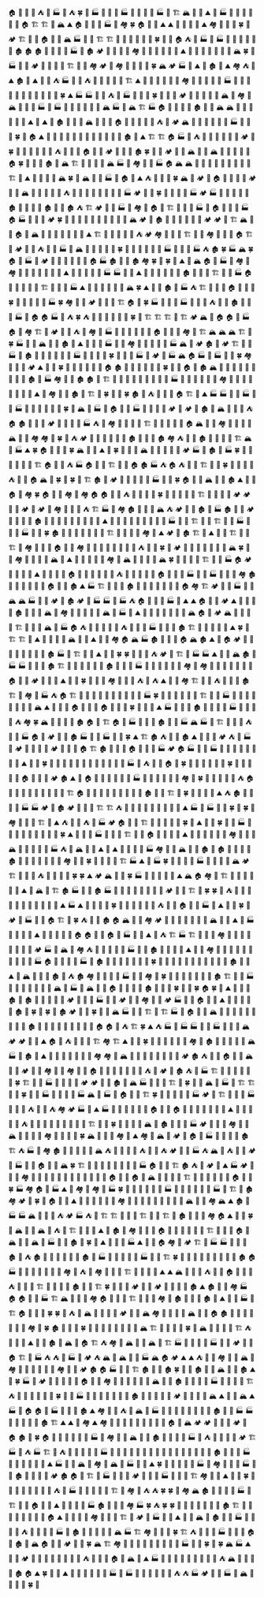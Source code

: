 
🏠
🏡
🗻
🍄
⛺️
🌲
🏭
🌲
⛺️
🍀
🍄
🏭
🌲
🍄
🚧
🏭
🌵
🍄
🍄
🗻
🏭
🏡
🏗
🏔
🍄
🍄
⛰
🍄
🏭
🏡
🌲
🌴
🌲
🌱
🌵
🏠
🏗
🏗
🗻
🏔
⛰
🏠
🍄
🚧
🍄
🏭
🌲
🏘
🍀
🏠
🌵
🌲
⛰
⛰
🌱
🌲
🌲
🌲
⛰
🏘
🌴
🍄
🍄
🍀
🌲
🏕
🏗
🌈
🌲
🏠
🗻
🌵
🏔
🏭
🌲
🌴
🏗
🏗
🗻
🏰
🍄
🗻
🌲
🏰
🍀
🚧
🌵
🏠
⛺️
🌲
🏭
🌲
🏭
🌴
🚧
🏰
🌲
🌲
🌲
🏚
🏚
🏚
🍄
🚧
🌲
🌲
🏭
🌱
🏚
🏕
🏰
🌲
🌈
🌈
🏘
🌈
🗻
🌲
🏡
🌋
🌲
⛰
🌲
🌱
🌲
🌋
🗻
🗻
🌲
🏔
🍀
🌴
🏭
🌈
🌱
🏕
🌈
🍄
🏰
🌋
🏗
🍄
🌲
🏘
🏕
🌲
🏘
🌲
🌲
🏰
🌱
🍀
🏔
🏕
🏭
🗻
⛰
🌲
🏚
🏡
⛰
🏘
⛺️
🏡
⛰
🏚
🌲
⛰
🌲
🌈
⛺️
🏭
🌲
🌵
⛺️
🌈
🏰
🚧
🚧
🌱
🏗
⛰
🌱
🍄
🏡
🌱
🌲
🍄
🏘
🌋
🍄
🌋
🌋
🌲
🏭
🌲
🌲
🌵
🌱
🌲
🌴
🌲
🌲
🌋
🌱
🍄
🍀
⛰
🏭
🏭
🌲
🌱
⛺️
🏡
🏭
🏰
🌲
🌋
🍀
🌲
🌲
🌵
🏕
🚧
🍄
🌲
🍄
🌲
🏔
🌱
🏘
🌱
🏔
🌲
🌲
🌲
🏭
🍄
🏭
🌲
🌴
🌲
🍄
🌲
🏰
🏔
🏭
🌲
🏔
🏗
🏭
🏠
🌲
🗻
🍄
🗻
🏚
🍄
🌲
🏔
🏔
🗻
🌲
🌱
🌱
🏡
🌲
⛰
🌲
⛰
🌲
🏚
🌲
🌱
🚧
🏔
🌲
🌱
🌲
🏠
🌴
🗻
🌲
🏡
🏰
⛺️
🌲
🏕
🏔
🌲
🌲
🌲
🌱
🌲
🌵
🏭
🌴
🌱
🌱
🍀
🌋
🏠
⛰
🌲
🏡
🌵
🌱
🌋
🗻
🏡
🚧
🌲
🌵
🌱
🗻
🏚
🌋
⛰
🏗
🏗
🏠
🏭
🌲
⛺️
🍄
🌲
🏡
🌲
🌱
🌲
🏕
🌲
🍀
🍄
🏡
🌲
🌲
🌱
🌱
⛺️
🚧
🌱
🚧
🏠
🍄
🌲
🏕
🌋
🚧
🚧
🏚
🍀
🌱
🏰
🏕
🌱
🍄
🏔
🌲
🌲
🏔
🌲
🌲
🌲
🌲
🌲
🏠
🍀
🌲
🌋
🏡
🏚
🌱
🏔
🏗
🏡
🗻
🌲
🌲
🏔
🏭
🌲
🏘
🗻
🌱
🏭
🏠
🏔
🏔
🌴
🌲
🌲
🍄
🌲
🌲
🌱
🌴
🏰
🏗
🏰
⛰
🗻
🌱
🌲
🌲
🏔
🍀
🌲
🏔
🌱
🌲
🏭
🏡
🏠
🌱
⛰
⛺️
🌲
🌴
🌲
🍀
🏔
🍄
🏕
🌲
🏠
🌲
🌲
🌲
🌲
🏕
🍄
🌵
🏔
🏡
🌲
🍄
🍄
🏰
⛺️
🌲
🍄
🌲
🍄
🌲
🌈
🍄
🌲
🏭
🏕
🏡
🌲
🍀
🗻
🍄
🌴
🏡
🏭
🏕
🏭
🌲
🍄
🌲
🌲
🌲
🏚
🌲
🌋
🌲
🌲
🏚
🏰
🌲
🏚
⛺️
🏗
🏕
🌲
🌱
🏭
🏰
🏘
🍄
🏠
🌲
🏗
🌴
🍄
🌴
🏭
🚧
🏠
🗻
🌈
🌲
🏭
🏠
🏭
🌵
🌵
🏰
🏕
🍀
🏡
🍄
🌴
🌲
🌲
🌲
🚧
🌲
🌲
🌲
🏔
🏕
🌲
🏚
🏡
🌲
🌲
🌲
🍄
🌵
🏕
🏕
🍄
🏗
🏔
🌲
🌲
🏠
🏰
🏔
🌴
🏰
🌲
🌱
🌲
🌲
🌲
⛰
🏗
🌲
🚧
🌲
🌋
🌲
⛺️
🏕
🏘
🍄
🍄
🌱
🏗
🌱
🌱
🏘
🌲
🌲
🌴
🏠
🏗
🗻
🏕
🌱
🏰
⛺️
🌲
🚧
🏭
🌋
🏔
🏰
🌲
🌴
🌲
🌲
🍀
🌲
🌲
🌈
🌲
🌱
🌲
🏭
🌱
🌵
🌲
🏭
⛺️
🏚
🍀
🏭
🏔
🍀
🏠
🌲
🏭
🌲
🏕
🌲
🌲
🌋
🗻
🌲
🗻
🏠
🏭
🏚
🌲
🌴
🏚
🏘
🍀
🌱
🍀
🌲
⛰
🌲
🏔
🏠
🌲
🏭
🌴
🏘
🍄
🏘
🌵
🏡
🌲
🏰
🗻
🌴
🌲
⛰
🌲
🗻
🌲
🌲
🌲
🏭
🏭
🍄
🌲
⛰
🌴
🌲
🚧
🌋
🌴
🌲
🏚
🌲
🏡
🌱
🏗
🌲
🌲
🏭
🏠
🗻
🍄
🏡
🌋
🌵
🏗
🌲
🌲
🏰
🏭
⛰
🌲
🏡
🌴
🍄
🌲
🏡
🏔
🍀
⛰
🌲
🌲
🏚
🌈
🏭
⛺️
🏗
🗻
🍄
🌵
🏠
🌱
🌲
🍄
🍀
🗻
🌲
🌲
🌋
🚧
🏭
🍀
🏘
🗻
🗻
🏕
🌱
🍄
🌲
🏗
🏠
🌲
🍀
🏭
🌲
🏡
🌲
🏭
🌱
🌱
🏰
⛺️
🌲
🗻
🏚
🚧
🏡
🚧
🏭
🌵
🏠
🏠
🏭
🏰
⛺️
🍀
⛺️
🚧
🌋
🌲
🌲
🌲
🌲
🍀
🍄
🏗
🏗
🏗
🍄
🏗
🏕
🏔
🌲
🏠
🏠
🌋
🏭
🏠
🍄
🏘
🏗
🌲
🏕
🏰
🌴
⛺️
🌲
🏘
🏰
🏭
🌱
🍄
🍄
🌲
🌋
🚧
🏠
🌋
🏰
🌲
🏘
🌲
🏗
🏔
🏔
🏔
🏗
🏡
🍀
🏭
🌲
🗻
🏔
🌲
🌲
🏚
🏰
⛰
🏰
🏡
🌲
🏭
🌵
🌲
🏘
🌱
🍄
🌲
🌲
🍄
🏭
🏔
🌲
🏕
🏚
🌱
🏕
🏗
🌋
🌲
🏭
🗻
🏚
🌈
🌲
🌲
🌲
🌈
🌲
🏭
🌲
🚧
🏡
🚧
🍀
🌵
🌲
🌲
🏭
🌱
🏕
🌲
🏭
🏔
🏠
🏭
🌲
🏭
🌲
🌲
🍀
🏘
🌲
🌲
🍄
🏕
⛰
🌲
🌲
🍀
🌲
🌵
🌲
🌈
🌲
🌲
🏠
🏚
🌲
🌲
🚧
🏡
🌵
🌲
🍀
🌱
🍄
🏠
🍄
🏚
🏔
🌴
🌲
🌵
🌈
🌲
🌲
🍄
🌵
🍄
🏚
🌲
🏭
🏘
🌲
🏰
🏚
🏚
🌲
🏗
🏰
🌲
🌲
🌋
🍄
🍄
🌲
🌲
🌲
🏭
🌋
🌲
🌲
🌵
🚧
🍄
🏘
🌴
🌲
🌈
🌲
🌲
🌈
🌲
🏰
⛰
🌋
🏘
🌲
🌈
🏚
🏰
🏗
🌲
🍀
🌵
🌲
🍀
🏚
🏡
⛺️
🏰
🌲
🌈
🏠
🏗
🌲
⛰
🏭
🏭
🌋
🏡
🏭
🌋
🌵
🏭
🌲
🌱
🌲
🌲
🗻
🌴
🍀
🏰
🏔
🌴
🏭
🌲
🏠
🌱
🌲
🏭
🌲
🌲
🚧
🌲
🏕
🌱
🏕
🌲
🏚
🌲
🏔
🌱
🌲
🌲
⛺️
🏠
🏚
🌵
🌲
🗻
🏕
🌲
🌲
🌲
🏡
🏭
⛺️
🌱
🏘
🌲
🌋
🌲
🏰
🏗
🗻
🌱
🌲
🌈
🌴
🏠
🏔
🍄
🌋
🏘
🌈
🏡
🌲
🌲
🏔
🌵
🌱
🏘
🏘
🌲
🍀
🌱
⛺️
🏕
🌲
🏰
🌱
🌲
🏰
🍄
🏚
🌴
🚧
🏰
🏚
🏘
⛺️
🗻
🌱
🏚
🍄
🌲
🗻
🌲
🏗
🏔
🌱
🏭
⛰
🍀
🏠
🚧
🌱
🍄
🍀
🏔
🚧
🌵
⛰
🌋
🍀
🌲
🌱
🚧
🏔
🍄
🌲
🌲
🌲
🌴
🏕
🏭
🗻
🏚
🌲
🏭
🍀
🌲
🌱
🌲
🌲
🌈
🌲
🏗
🏠
🗻
🗻
⛺️
🏭
🏠
🌲
🌲
🏗
🌲
🏡
🏠
🏚
🏭
⛺️
🏠
⛺️
🌋
🏰
🏗
🌋
🌱
🍀
🗻
🌲
🌲
🌱
⛺️
🏡
🌲
🏠
🏔
🚧
🍀
🌲
🍀
🌴
🏗
🏚
🏡
🏕
🌲
🌲
🍄
🌴
🌲
🏭
🍄
🌲
🍀
🏠
🍄
🌲
🏔
🌲
🚧
🏚
⛰
🌲
🌲
🏠
🚧
🏘
🍀
🏠
🌱
🌲
🏘
🏡
🏘
🏠
🏠
🍄
🌲
⛺️
🍄
🗻
🌵
🌲
🍀
🌲
🌲
🗻
🏡
🌲
🏗
🏡
🌱
🌲
🗻
🏕
🏕
🌴
🌲
🏕
🌲
🏕
🌋
🏘
🌲
🌵
🌲
⛺️
🏗
🏭
🌲
🏘
🏚
🍄
🏰
🌲
🏔
⛺️
🏕
🌲
🌱
🏚
🌴
🏭
🏚
🌋
🌲
🏕
🌲
🌱
🌲
🌱
🏚
🍄
🌋
🌱
🌲
🌲
🌲
🌵
🌲
🌲
⛰
🍄
🍄
🌲
🌲
🌲
🌲
🌲
🍄
🌴
🏭
🌴
🌈
🏗
🌲
🚧
🏗
🏡
🚧
🏭
🌲
🚧
🌱
🏭
🌲
🌲
🍀
🏚
🌲
🍄
🌲
🌲
🌲
🌱
🌱
🏗
🌈
🏰
🌋
🌵
🏘
🏡
⛰
🏕
🌲
🏚
🏗
🌲
⛰
🌲
🌲
🏗
🌲
🌴
🏗
🌲
🏘
🌋
🍄
🌲
🏠
🏡
🌲
🏘
🌲
🌵
🌲
🌴
🌲
🌴
🌲
🍄
⛺️
🌱
🌲
🍀
🌈
🏕
🌈
🌵
🌲
🍄
🌲
🌲
🌲
🏔
🍀
🌲
🚧
🏘
🌲
🌋
🍄
🍄
🏔
🌲
⛰
🏰
🌱
🌱
🌲
🌈
🏘
🌲
🏔
🌲
🌈
🌵
🌱
🏔
🍀
🌲
🗻
🌲
🍄
🏗
🌱
🌱
🏭
🏠
🏕
🗻
🌲
🍄
🌲
⛰
🌲
🌲
🌲
🌲
🏠
🗻
🍄
🌲
🍄
🏡
🍄
⛺️
🌲
🌲
🌲
🏡
🚧
🏠
🌲
🌈
🌵
🏭
🌲
🌈
🏭
🌱
🌈
🍄
🏘
🏚
🌲
🌋
🏡
🌱
🌵
🏡
🏠
🌲
🚧
🏚
⛰
🏭
🏗
🌲
🌋
🏡
🏚
🌵
🌱
🏡
🌋
🗻
🌲
🌲
🏠
🏘
🏗
🏕
🌵
🌲
🏭
🌱
🌲
🏔
🏔
🏭
🌲
🌲
🏕
🌋
🏚
🏕
🏰
🏭
🏭
🌲
🏭
⛺️
🏠
🌴
🗻
🌵
🏭
🌱
⛰
⛰
🏠
🌲
🌱
🏕
⛰
🌲
🏡
🏡
🌲
🏚
🗻
🏡
🌴
🏔
🌱
🏘
🌲
🌲
🌱
🌲
🌲
🏔
🌵
🏭
🚧
⛰
🌱
🌱
🏰
🏰
🗻
🌲
🌲
🏔
🏠
🌲
🏕
🏔
🌱
🌲
🏰
🌈
🏗
🌵
🏡
🗻
🏔
🌈
🏭
🏠
⛺️
🏡
🌴
🌲
🏰
🍄
⛺️
🌵
🌲
🌵
🏭
🌲
🌴
🌲
🏚
🏗
🍄
🏡
🍄
🌱
🌲
⛰
🍀
🚧
🏗
🏗
🌴
⛰
🍄
🌲
🏡
🌲
🏔
🌈
🍄
⛰
🌲
🌋
🏘
🏠
🏔
🏭
🏚
🌱
🌲
🍄
🏠
🏔
🏚
⛰
🌈
🏠
🏕
🍄
🏰
🍄
🌲
🌲
🚧
🌲
🌲
🏚
🏭
🚧
🏗
🌲
🌲
⛰
🌲
🌲
🍀
🍀
🚧
🌲
🌲
⛺️
🏕
🌲
🏗
🌲
🏭
🏭
⛰
🌲
🏡
🏔
🏚
🌲
🏭
🏭
🌲
🏡
🗻
🏚
🏗
🏰
🌲
🏰
🏰
🌱
🌲
🏚
🏡
🌲
🏰
🏭
🍄
🚧
🌱
🌲
🗻
🌲
🏘
🌵
🏘
🍄
🌲
🌲
🍄
🌲
🌲
🌱
🏠
🌴
🏰
🏕
🌵
🌱
🌲
⛰
🌲
🌲
🍀
🗻
🌋
🌴
🏘
🌲
🌲
🏰
⛺️
🗻
⛺️
⛰
🌱
🌲
🏘
🏗
🚧
🌱
⛺️
🌈
🌲
🌲
🏚
🏗
🍄
🏘
🍄
🏭
⛺️
🏠
🏗
🌈
🌲
🌈
🌲
🚧
🌈
🌲
🗻
🌲
🌴
🏭
🍀
🚧
🚧
🌲
🏰
🌴
🌲
🏗
🏡
🗻
🏭
🌲
🌈
🌲
🌲
🌲
🌲
🌴
🚧
🏔
⛰
🌲
🌲
🏰
🏠
🌲
🍄
🍄
🏠
🌵
🌲
🏰
🍀
🌲
🌲
🌲
⛰
🏭
🏡
🌱
🌲
🏚
🏰
🌱
🏡
🍄
🏭
🌋
🏰
🌱
🌲
⛺️
🏘
🍀
🏔
🗻
🌲
🏡
🌲
🏚
🏠
🚧
🏗
🏠
🍄
🏭
🌲
🌱
🌲
🏚
🌲
🌱
🏭
🏔
🏭
🌲
🏗
🌱
🌲
🌲
⛺️
🌴
🌲
🏭
🏠
🌱
🏕
🗻
🌲
🏚
🏭
🌲
🌲
🏭
🗻
🌱
🍀
⛰
🏗
🏚
⛺️
🍄
🌲
🏚
⛰
🌲
🌲
🌲
🏕
⛺️
🌲
🏭
🚧
🏕
🌲
🌲
🏡
🍄
🏕
🌲
🚧
🌲
🏠
🏗
🏚
🌲
🍄
🌲
🏠
🌲
🌲
🗻
🏭
🏕
🏠
🏭
🍄
🗻
🏭
🌲
🏡
🌱
🗻
🗻
🌴
🌲
🌲
⛰
🌋
🌱
🍀
🌲
🌋
🗻
🌲
🌲
🌲
🌲
🍄
🏡
🌲
🌲
🌲
🏭
🍄
⛺️
🗻
🌲
🏠
🌈
🍀
🚧
🌲
🍄
🍄
🌲
🌲
🍀
🌵
🏡
🌵
🌲
🌱
🏠
🏰
🌵
🌲
🏕
🏚
⛰
🌲
🏠
🌲
🌲
🌲
🌵
🏡
🌋
🏭
🗻
🌲
🍄
🗻
🌲
🌴
🏘
🌲
🍀
🍄
🌲
🌲
🌲
🌲
⛺️
🏠
🌴
🌴
🌲
🌵
🌱
🌱
🌲
🌵
🌴
🏗
🏠
🏰
🌲
🌲
🍄
🚧
🌈
🏡
🌲
🌱
🏚
🌲
🌲
🏗
🌴
🍀
🌈
🌲
🌲
🌴
⛰
⛺️
🏚
🌲
🌲
🌲
🌲
🏭
🏭
🏕
🌲
🏚
🏕
🌲
🌋
🌱
🏗
🏗
⛺️
🍄
🌲
🌲
🌱
🚧
🌲
🌲
🌲
🏡
⛰
🏭
🌲
🏭
🌲
🌲
🍀
🗻
🍀
🌴
🏘
🗻
🏡
🌲
🏗
🌱
⛰
⛺️
🌲
🌱
⛺️
🌲
🏭
🏕
🏠
🌴
🌱
🏗
🌱
🌱
🍄
🌲
🌲
🍀
🌱
⛰
🍄
🌲
🍀
🍄
🌈
🏭
🏰
🗻
🏡
🌲
🌴
🌲
🌲
🏡
🌱
🍀
⛰
🏡
🌋
🗻
🏭
🌲
🌲
🌲
🏗
🌵
🌲
🏠
🌲
🌵
🌵
🌋
⛰
🍄
🌈
🌲
🌲
🗻
🌲
🏘
🌲
🍄
🍄
🏔
🏡
🍄
🌲
🏡
🌴
🏭
⛺️
🏰
🏔
🌲
🌲
⛰
🍄
⛰
🏰
🌈
🌋
🌲
🏭
🏘
🌴
🌈
🏔
🌲
🌲
🏚
🗻
🏚
🌈
🏰
🌱
🌴
🏚
🌋
🌵
🌲
🍄
🌈
🌋
🏡
🏘
🚧
🌴
🍀
🌵
🏰
🌲
🗻
🏗
🏭
⛰
🌲
🏭
🍀
🌲
🌲
🌲
🍄
🏭
🌲
🌴
🌱
🏰
🏔
🏕
🏗
🌵
🌈
🏡
⛺️
🌲
🌈
🌱
🌲
🍀
🍀
⛰
🏕
🏔
🗻
🌲
🍀
🏭
🌲
🏡
🌲
🌲
🌲
⛰
🏔
🏠
🏘
🗻
🏗
🌲
🗻
🚧
🌲
🌲
🌲
⛰
🌲
🏔
🌲
🏗
🏚
🏭
🚧
🌴
🏚
🏭
🌱
🍄
🚧
🏡
🍄
🌴
🏡
🌲
🏕
🌲
🌲
🏗
🌲
🍀
🍀
🌲
⛺️
🌲
🌲
🚧
🏰
🌲
🌈
🌲
🌲
🌱
🌲
🌱
⛰
🏭
⛰
🌲
🍄
🚧
🌈
🍀
🌵
🚧
🏡
🏡
🌱
🌵
⛺️
🌲
🚧
🏠
🌲
🌲
🏭
🍄
⛰
🌲
🌲
🍀
🌴
🏕
🌱
🏭
🌲
🌲
🏠
🏗
🌱
🍀
⛺️
🌲
🌈
🏚
🏠
🏔
🌱
🌲
🏘
🏕
🍄
🌲
🗻
🌲
🌋
🚧
🏰
🏔
🌴
🏰
⛰
🌲
🏭
🌲
🌱
🌴
🍄
⛰
🍄
🌲
🌈
🌲
🍄
🏠
🏠
🌴
🍄
🏠
🌲
🏭
🌲
🌴
⛰
🌲
⛺️
🏗
🏭
🏗
🌵
🚧
🌲
🏘
🍄
🌲
🌵
🌲
🌱
🌲
🌱
🍄
🏕
🏭
🏡
🏔
🌲
🏘
⛺️
🌲
🌲
🌲
🏡
🍄
🏭
🌋
🏰
🏚
🍄
🚧
🌲
🏡
⛰
🌲
🗻
🏘
🌲
🌲
🌴
🍄
🌲
🏡
🌲
🌲
🍄
🌲
🏭
🏠
🌲
🌱
🌲
🌲
🏭
🌲
🏚
🌴
🌲
🏡
🚧
🌲
🌲
🏡
🍀
🌱
🌲
🌲
🏡
🌲
🌱
🗻
🌲
🌲
🌲
🌴
🏚
🌋
🚧
⛰
🌲
🏔
🌲
🗻
🌲
🏚
🚧
⛺️
🏚
🏘
🍄
🌲
🌲
🌲
🏭
🍄
🍄
🏘
🌴
🍀
🌲
🍄
🌲
🌵
🍄
🌴
🌲
🏚
🏗
🌱
🌱
🏭
🍄
🌱
🌱
🌋
🌲
🌲
🍄
🏔
🍄
🏭
🍄
🏔
🌲
🏰
🏠
🌱
🌋
🌋
🌲
🏚
🌈
🌲
🌲
🍀
🌲
🍄
🍀
🏠
🍀
🌱
⛰
🏰
🌋
🏡
🏚
🌵
🏚
🌲
🌲
🌲
🌲
🌱
🏕
🌋
🍄
🌲
🏭
🌲
🍄
🏕
🌈
🌋
🏘
🍄
🌲
🏕
🏭
🍄
🏰
🏠
🌲
🌲
⛰
🗻
🌲
🏰
🏰
🌲
🏚
🌲
🍀
🌲
🍀
🌴
🏚
🏕
🗻
🏡
🍀
🚧
🌵
🏔
🏭
🌲
🌲
🏗
🏡
🏗
🏭
🌱
🏠
🌴
🌲
🏔
🌲
🍄
🌋
🌈
🌱
🌵
🍄
🗻
🌲
🏚
🌋
🌲
🏰
🍄
🌲
🌲
🌱
🌲
🚧
🏠
🏠
🌋
⛺️
🏗
🍀
⛰
⛺️
🏭
🚧
🏭
🏭
🌲
🌴
🏭
🌴
🗻
🏰
🏔
🏕
🏕
🌲
🏰
⛰
🏠
🌴
⛺️
🌲
🌲
🌲
🏗
🏘
🏗
⛰
🌋
🌱
🍀
🌲
🌲
🌋
🚧
🌲
🌵
🏘
🌈
🏚
🌵
🌱
🍄
🍄
🌲
🏔
🏭
🌴
🏚
🍄
⛰
🍄
🌋
🌱
🌱
🌲
🌲
🌲
🏘
🏘
🌲
🏔
🌱
🌲
🌲
🌱
🌱
🌲
🌱
🍄
🏕
🏚
⛺️
🌲
🌈
🏠
🌲
🌋
🏔
🌲
🌋
🏕
🗻
🍄
🏘
🚧
🌲
🏘
🌱
🌲
🏠
🌴
🌈
🌈
🍄
🌲
🌲
🌲
⛺️
🌵
🏕
🌲
🏚
⛺️
🏰
🏭
🏗
🌱
🌱
🌲
🏰
🌲
🍄
🍀
🏗
🌲
🌱
🏭
🌴
🌲
🌲
🍄
🏕
🏕
🌱
🌲
🏚
🌲
🏔
🏭
🌱
🌈
🌲
🏗
🏡
🍀
🍄
🌋
🏔
🚧
🏭
🌲
🏗
🏗
🌲
🌲
🍀
🌲
🌱
🏭
🌲
🏡
🌲
🌱
🏭
🏔
🌲
🏭
🏡
🏠
🌲
🌲
🏗
🍀
🌲
🌵
🌲
🌲
🌲
🏭
🏕
🌈
🏗
🗻
🌲
🌲
🏭
🌲
🌲
🌲
⛺️
🌱
🌵
⛺️
🏘
🏕
🏭
🌋
⛰
🏭
🌱
🌴
🌲
🌲
🌋
🌲
🏠
🌲
🏡
🏠
🌱
🍄
🌱
🌱
🌋
🌋
🌲
⛰
🚧
🌱
🌵
🌲
🌱
⛺️
🌲
🌱
🌱
🌈
🏰
🌋
🌲
🌲
🌲
🏗
🌴
🌲
🍀
🌲
🌋
🌲
🌵
🏔
🌈
🏚
🌲
🌲
🌲
🏭
🏕
🚧
🌱
🌲
🏘
🗻
🌲
🏔
🌱
🌱
🗻
🌲
🏘
🚧
🌲
🌲
🌈
🍀
🏔
🌱
🌲
🌱
🏘
🌴
⛰
🏘
🗻
🏔
🚧
🏕
🏡
🏠
🌱
🏭
🚧
🌲
🍄
🌲
🏚
🏗
⛺️
🏭
🗻
🏘
🏚
🌲
🍄
🍄
🌋
🌋
🏔
⛺️
🌲
🌲
🚧
🏡
⛺️
🌲
🌲
⛺️
🏕
🚧
🌵
🏭
⛺️
🏔
🗻
⛺️
🍄
🌴
🏕
🌲
🏭
🌲
🌱
🏠
🌲
🌱
🏔
🍀
🏗
🍄
🌱
🌲
🌱
🌵
🌵
🌱
🌱
🏭
🏠
🌲
🌲
🏗
🏚
⛺️
🌲
🏕
🌲
⛰
🏭
🏕
🌴
🌋
🌲
🏘
🌲
🌱
🚧
🍄
🌱
🏡
🌵
🌲
🍄
🏰
🏡
🌲
🏠
🌲
🌈
🏠
🌲
🏔
🌱
🌱
🗻
🌲
🏗
🌲
🍄
🌲
🌲
🚧
🌲
🏠
🌲
🌲
🍀
🏭
🏘
🏠
🍄
🏭
⛰
🚧
🏘
🗻
🏘
🌈
🏭
🍀
🌲
🌲
🌲
🌲
🌱
🌲
🏭
🌴
🌵
🌈
🍄
🚧
🏡
🏭
🌲
🏗
🌋
🏚
🏘
🏕
🌲
🍀
🗻
🏠
🏡
🌲
⛰
🌲
🚧
🗻
🌵
🌈
🌴
🏘
🌲
🌵
🌲
🌱
🌲
🌱
🌲
🌈
🏰
🏔
🌲
🚧
🏘
🏔
⛰
🏚
🍄
🏭
🏭
🏔
🍄
🍄
🌲
⛺️
🏕
🏭
⛺️
🌴
🏗
🏗
🌲
🌲
🌵
🏗
🗻
🌲
🏗
🌲
🏚
🌱
🌲
🌱
🏘
🏠
⛰
🌲
🌲
🍀
🌲
🏔
🌱
🍄
🏔
🌲
⛺️
🌲
🏗
🗻
🌋
🍄
⛰
🌲
🏚
🏰
🏘
🌈
🌵
🌲
🏠
🏰
🌲
🌲
🌱
🍄
🌲
🏗
🌴
🌲
🌵
🏠
🍄
🏔
🍄
🌲
🏔
🌲
🏭
🌲
🌲
🏚
🌲
🍀
🌲
⛰
🌈
🌋
🌵
🏭
⛰
🌲
🌵
🏠
🏘
🌋
🏕
🏗
🌲
🏭
🏭
🌲
🗻
🌲
🏚
🌲
⛺️
🏚
🌱
🌲
🌲
🌲
🌱
🍄
🏚
🌲
🏭
🌱
🌲
🌲
🌵
🌴
🏭
🏡
🌴
🏗
🍀
🌴
🌱
🌱
🌲
🌵
🌱
🗻
🌲
🌲
🏚
🏠
🏭
🌲
🏰
🌲
🌲
🌲
🗻
🌲
🏘
🚧
⛺️
🌲
🏘
🌲
🍄
🌋
🏗
🍄
🌈
🌴
🌴
⛰
⛰
🏔
🚧
🌲
🌈
⛺️
🌲
🍄
🏠
🌲
🏡
🌵
⛺️
🗻
🏡
🌲
🏗
🌲
🌲
🌋
🏡
🏚
🍄
🌲
🏗
🍀
🌲
🌴
🏰
🏕
🍄
🚧
🏕
🌲
🌱
🏰
🌱
🏚
⛰
🏚
🌲
🌲
🏘
🏭
🏠
🏠
🚧
🏰
🏭
🏗
🏔
🌱
🌲
🌲
🏘
🏠
🏡
🌈
🌴
🏗
🌴
🌱
🚧
🏘
🌲
🏚
🚧
🍄
🌱
🏚
🚧
⛰
🏡
🏡
🏭
🏰
🏗
🏠
🌲
🍄
🗻
🍀
🍀
🌲
⛺️
🌵
🏔
🌲
🏡
🌈
🌋
🏕
🌱
🌲
🏔
🏘
🌲
🌱
🌴
🌱
🏔
🌲
🌵
🏠
🏚
🍄
🌱
🌲
🚧
🚧
🌱
🌈
🏘
🗻
🍀
🏚
🌲
🏡
🏡
🍀
🌲
🌵
🗻
🌲
🚧
🏰
🌲
🌱
🏔
🏗
🍄
🌲
🚧
🌈
🍀
🌲
🏔
🌲
🌲
🏡
🌲
🏗
⛺️
🏡
🌲
🌲
⛰
🌵
🌲
🏚
🏰
🏔
🌴
🏠
🏗
⛺️
🏘
🌲
🏔
🌋
🌲
🏔
🚧
🏗
🏭
🌲
🌱
🌲
🏡
🏭
🌴
🌲
🏕
🍄
🍄
🏠
🏗
🌲
🏭
⛺️
⛺️
🏰
🏭
🌈
🏕
⛺️
🏔
🌲
🏔
🏰
🌲
🏭
🏔
🏠
🏕
⛰
⛰
⛺️
🍄
🍄
🏘
🏡
🌲
🏔
🌱
🏘
🌲
🌈
🏰
🌴
🏰
🗻
🏘
🌲
🌲
🏕
🏚
🏠
🏭
🗻
🌲
🏗
🏚
🌈
🍄
🏚
🍀
🌲
🍄
🏚
🌲
🗻
🏔
🌲
🚧
🏚
⛰
🌲
🍀
🏭
🌱
🏕
🏡
🏡
🌲
🏡
🌲
🏠
🌲
🌱
🏘
🌴
🌱
🌲
🌴
🌈
🗻
🏔
🌲
🌱
🏚
🌲
🗻
🌱
🏰
🏭
🍄
🍄
🌲
🌲
🏗
⛺️
🌲
🌲
🌲
🍄
🌲
🌲
🍀
🍄
🌵
🏭
🌲
🌲
🍄
🚧
🌴
🌱
🌱
🏚
🏰
🌋
🏰
🌲
🌲
🏕
🌲
🌲
🌲
🌲
🏔
⛰
🌱
🚧
🏔
⛰
🏭
🌲
🏠
🏠
🌲
🏭
🍄
🗻
🌵
🏚
⛰
🏘
🌲
🚧
⛺️
🌲
🏔
🌲
🏭
🌋
🌲
🌲
🌵
🏰
🌲
🍄
🌲
🏚
🌋
🌈
🏭
🏭
🌲
🍄
🌴
🍄
🌲
🏚
🏗
⛰
⛰
🌱
🏘
⛰
🏘
🌈
🌲
🏡
🌱
🍄
🌴
🌲
🍄
🚧
🏠
🌲
🏔
🏕
🏕
🌲
🌴
🌈
🏕
🚧
🏠
🏚
🌴
🍀
🏠
🍄
🌲
🌵
🌈
🌲
🌲
🏭
🌈
🏘
🏰
🌲
🏔
🌲
🌵
🏚
🌴
🌱
🌲
🌲
🏭
🍄
⛺️
🏡
🌋
🌲
🌲
🏕
🏗
🏭
🚧
⛺️
🏭
🏗
🌲
⛺️
🌲
🌲
🏰
🌲
🌲
🏭
🌲
🌈
🌲
🌲
🚧
🌴
🏡
🌲
🌱
🌲
🌱
🌵
🌋
🏰
🌲
🌲
🏚
🌋
🌱
🌴
🏭
🚧
🌱
🌈
🌵
🏡
🌲
⛰
🏭
🌲
🌲
🏔
🌲
🏘
🌲
🏔
🌲
🏭
🍄
🌲
⛰
🍀
🏡
🌲
🌲
🗻
🌲
🏭
🌲
🏘
🌱
🌴
🚧
🏭
🌋
🌱
🏚
🌵
🌲
🌱
🌴
🏕
🏚
🏠
🌲
🏗
🌱
🏭
🌱
🌵
🌱
🏕
🌵
🍄
🍄
🏭
🍄
🚧
🌲
🏗
🏘
🌲
🌴
⛰
🌱
🌲
🍀
🌴
🍄
🗻
🌲
🌲
🌲
🌲
🗻
⛺️
🏰
🏭
🌴
🌴
🏡
🌲
🌲
🏗
🗻
🏘
🌲
⛺️
⛺️
🍀
🍀
🌲
🏘
🏔
🏚
🌱
🌴
🍄
🌱
🏭
🌱
🏗
🌲
🌲
🏠
🌱
🗻
⛰
🌵
🌲
🌲
🍄
🏭
🏚
🌲
🏡
🏰
🏘
🏭
🍀
⛺️
🍀
🍀
🌱
🏰
🌋
🍄
🍄
🌴
🌲
🏚
🏗
🌲
🌴
🌲
🌴
🏡
🌲
🍄
🌲
🏠
⛰
🌲
🌲
🏡
🗻
🏘
🌲
🌲
🌋
🏗
🌲
🏕
🌋
🏭
🚧
🌋
⛰
🌲
🌱
🏔
🌲
🏚
🌱
🏡
🏭
🌲
🌱
🌲
🗻
⛺️
🌲
🌵
🌲
🏰
🏭
🏡
🏚
🌱
🌲
🌱
🌲
🌲
🏔
🏭
🏗
🏘
🌲
🚧
🌱
🍀
🏗
⛺️
🌲
🌲
🌱
🏭
🌱
🌲
🍄
🏠
🗻
🏚
🌲
🏔
🏠
🌲
🍄
🏕
🌲
🌲
🍀
🏔
🏗
🏘
🌋
🌲
🌱
🌈
🏰
🌲
🌲
🌲
🌲
🏭
🍄
🌲
🍀
🌲
🍀
🏔
🏭
⛰
🌲
🍄
🏕
🏡
🌱
🌴
🌴
🍄
🗻
🌲
🌋
⛺️
🍄
🏰
🌵
🏠
🌲
🏔
🍄
⛰
🏭
🌲
🌲
🌲
🌋
🌲
🌵
🍄
🌲
🌈
⛺️
🏔
🌱
🌋
🌈
🌲
🏚
🏠
⛰
🍀
🌋
🏡
⛰
🌲
🌋
🌲
🌲
🌲
🌋
🏭
🌲
🏭
🏡
🍄
🍄
🌲
🌲
🌱
⛺️
⛺️
🏭
🏕
🌲
🌲
🏭
🏡
🏔
🌲
🌲
🌲
🌲
🍀
🌲

